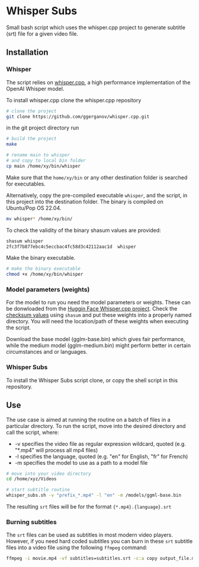 # Whisper Subs

Small bash script which uses the whisper.cpp project to generate subtitle (srt) file for a given video file.

## Installation

### Whisper

The script relies on [whisper.cpp](https://github.com/ggerganov/whisper.cpp), a high performance implementation of the OpenAI Whisper model.

To install whisper.cpp clone the whisper.cpp repository

```bash
# clone the project
git clone https://github.com/ggerganov/whisper.cpp.git
```
in the git project directory run

```bash
# build the project
make

# rename main to whisper
# and copy to local bin folder
cp main /home/xy/bin/whisper
```
Make sure that the `home/xy/bin` or any other destination folder is searched for executables. 

Alternatively, copy the pre-compiled executable `whisper`, and the script, in this project into the destination folder. The binary is compiled on Ubuntu/Pop OS 22.04.

```bash
mv whisper* /home/xy/bin/
```

To check the validity of the binary shasum values are provided:

```bash
shasum whisper
2fc3f7b877ebc4c5eccbac4fc58d3c42112aac1d  whisper
```
Make the binary executable.

```bash
# make the binary executable
chmod +x /home/xy/bin/whisper
```

### Model parameters (weights) 

For the model to run you need the model parameters or weights. These can be donwloaded from the [Huggin Face Whisper.cpp project](https://huggingface.co/ggerganov/whisper.cpp/tree/main). Check the [checksum values](https://huggingface.co/ggerganov/whisper.cpp) using `shasum` and put these weights into a properly named directory. You will need the location/path of these weights when executing the script.

Download the base model (gglm-base.bin) which gives fair performance, while the medium model (gglm-medium.bin) might perform better in certain circumstances and or languages.

### Whisper Subs

To install the Whisper Subs script clone, or copy the shell script in this repository.

## Use

The use case is aimed at running the routine on a batch of files in a particular directory. To run the script, move into the desired directory and call the script, where:

- -v specifies the video file as regular expression wildcard, quoted (e.g. "*.mp4" will process all mp4 files)
- -l specifies the language, quoted (e.g. "en" for English, "fr" for French)
- -m specifies the model to use as a path to a model file 

```bash
# move into your video directory
cd /home/xyz/Videos

# start subtitle routine
whisper_subs.sh -v "prefix_*.mp4" -l "en" -m /models/ggml-base.bin
```

The resulting `srt` files will be for the format `{*.mp4}.{language}.srt`

### Burning subtitles

The `srt` files can be used as subtitles in most modern video players. However, if you need hard coded subtitles you can burn in these `srt` subtitle files into a video file using the following `ffmpeg` command:

```bash
ffmpeg -i movie.mp4 -vf subtitles=subtitles.srt -c:a copy output_file.m4v
```


